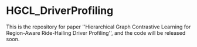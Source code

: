 # HGCL_DriverProfiling
This is the repository for paper ''Hierarchical Graph Contrastive Learning for Region-Aware Ride-Hailing Driver Profiling'', and the code will be released soon.
